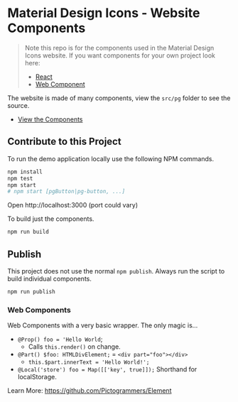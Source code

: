 # Material Design Icons - Website Components

> Note this repo is for the components used in the Material Design Icons website. If you want components for your own project look here:
>
> - [React](https://github.com/Templarian/MaterialDesign-React/)
> - [Web Component](https://github.com/Templarian/MaterialDesign-WebComponent/)

The website is made of many components, view the `src/pg` folder to see the source.

- [View the Components](https://pictogrammers.github.io/@pictogrammers/components/)

## Contribute to this Project

To run the demo application locally use the following NPM commands.

```bash
npm install
npm test
npm start
# npm start [pgButton|pg-button, ...]
```

Open http://localhost:3000 (port could vary)

To build just the components.

```bash
npm run build
```

## Publish

This project does not use the normal `npm publish`. Always run the script to build individual components.

```bash
npm run publish
```

### Web Components

Web Components with a very basic wrapper. The only magic is...

- `@Prop() foo = 'Hello World`;
  - Calls `this.render()` on change.
- `@Part() $foo: HTMLDivElement;` = `<div part="foo"></div>`
  - `this.$part.innerText = 'Hello World!';`
- `@Local('store') foo = Map([['key', true]]);` Shorthand for localStorage.

Learn More: https://github.com/Pictogrammers/Element